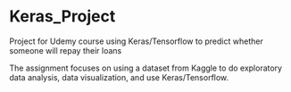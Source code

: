 # Keras_Project
Project for Udemy course using Keras/Tensorflow to predict whether someone will repay their loans

The assignment focuses on using a dataset from Kaggle to do exploratory data analysis, data visualization, and use Keras/Tensorflow.

